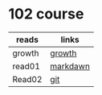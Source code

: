 # 102 course 

| reads    | links    |
| -------- | -------- |
| growth   | [growth](growthmindset)|
| read01   | [markdawn](read01)|
| Read02   | [git](Read02)|